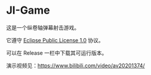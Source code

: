 # JI-Game

这是一个纵卷轴弹幕射击游戏。

它遵守 [Eclipse Public License 1.0](https://choosealicense.com/licenses/epl-1.0/) 协议。

可以在 Release 一栏中下载其可运行版本。

演示视频见：https://www.bilibili.com/video/av20201374/
